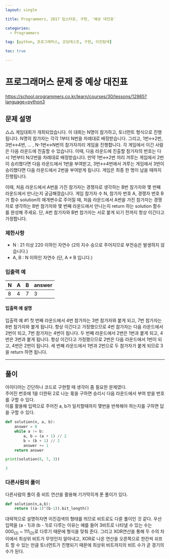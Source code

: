 ```yaml
---
layout: single

title: Programmers, 2017 팁스타운, 구현, '예상 대진표'

categories:
  - Programmers

tag: [python, 프로그래머스, 코딩테스트, 구현, 이진탐색]

toc: true

---
```


# 프로그래머스 문제 중 예상 대진표   
<a href="https://school.programmers.co.kr/learn/courses/30/lessons/12985?language=python3">https://school.programmers.co.kr/learn/courses/30/lessons/12985?language=python3</a>

 
## 문제 설명   

△△ 게임대회가 개최되었습니다. 이 대회는 N명이 참가하고, 토너먼트 형식으로 진행됩니다. N명의 참가자는 각각 1부터 N번을 차례대로 배정받습니다. 그리고, 1번↔2번, 3번↔4번, ... , N-1번↔N번의 참가자끼리 게임을 진행합니다. 각 게임에서 이긴 사람은 다음 라운드에 진출할 수 있습니다. 이때, 다음 라운드에 진출할 참가자의 번호는 다시 1번부터 N/2번을 차례대로 배정받습니다. 만약 1번↔2번 끼리 겨루는 게임에서 2번이 승리했다면 다음 라운드에서 1번을 부여받고, 3번↔4번에서 겨루는 게임에서 3번이 승리했다면 다음 라운드에서 2번을 부여받게 됩니다. 게임은 최종 한 명이 남을 때까지 진행됩니다.

이때, 처음 라운드에서 A번을 가진 참가자는 경쟁자로 생각하는 B번 참가자와 몇 번째 라운드에서 만나는지 궁금해졌습니다. 게임 참가자 수 N, 참가자 번호 A, 경쟁자 번호 B가 함수 solution의 매개변수로 주어질 때, 처음 라운드에서 A번을 가진 참가자는 경쟁자로 생각하는 B번 참가자와 몇 번째 라운드에서 만나는지 return 하는 solution 함수를 완성해 주세요. 단, A번 참가자와 B번 참가자는 서로 붙게 되기 전까지 항상 이긴다고 가정합니다.

### 제한사항
+ N : 21 이상 220 이하인 자연수 (2의 지수 승으로 주어지므로 부전승은 발생하지 않습니다.)
+ A, B : N 이하인 자연수 (단, A ≠ B 입니다.)

### 입출력 예   

|N|A|B|answer|
|-|-|-|------|
|8|4|7|3|   


#### 입출력 예 설명   

입출력 예 #1
첫 번째 라운드에서 4번 참가자는 3번 참가자와 붙게 되고, 7번 참가자는 8번 참가자와 붙게 됩니다. 항상 이긴다고 가정했으므로 4번 참가자는 다음 라운드에서 2번이 되고, 7번 참가자는 4번이 됩니다. 두 번째 라운드에서 2번은 1번과 붙게 되고, 4번은 3번과 붙게 됩니다. 항상 이긴다고 가정했으므로 2번은 다음 라운드에서 1번이 되고, 4번은 2번이 됩니다. 세 번째 라운드에서 1번과 2번으로 두 참가자가 붙게 되므로 3을 return 하면 됩니다.

---

## 풀이
아이디어는 간단하나 코드로 구현할 때 생각이 좀 필요한 문제였다.   
주어진 번호에 1을 더한뒤 2로 나눈 몫을 구하면 승리시 다음 라운드에서 부여 받을 번호를 구할 수 있다.   
이를 활용해 입력으로 주어진 a, b가 일치할때까지 몇번을 반복해야 하는지를 구하면 답을 구할 수 있다.

```python
def solution(n, a, b):
    answer = 0
    while a != b:
        a, b = (a + 1) // 2
        b = (b + 1) // 2
        answer += 1
    return answer

print(solution(8, 7, 3))
```
```python
3
```

### 다른사람의 풀이
다른사람의 풀이 중 비트 연산을 활용해 기가막히게 푼 풀이가 있다.

```python
def solution(n,a,b):
    return ((a-1)^(b-1)).bit_length()
```

대략적으로 설명하자면 이진검색의 형태를 띄므로 비트로도 다룬 풀이인 것 같다. 우선 입력을 (a - 1)과 (b - 1)로 다루는 이유는 예를 들어 3비트로 나타낼 수 있는 수는 000<sub>(2)</sub> ~ 111<sub>(2)</sub>로 다루기 때문에 형식을 맞춰 준다. 그리고 XOR연산을 통해 두 수의 차이에서 최상위 비트가 무엇인지 알아내고, XOR로 나온 연산을 오른쪽으로 한칸씩 쉬프트 할 수 있는 만큼 토너먼트가 진행되기 때문에 최상위 비트까지의 비트 수가 곧 경기의 수가 된다.

